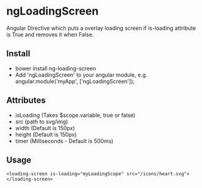 # ngLoadingScreen
Angular Directive which puts a overlay loading screen if is-loading attribute is True and removes it when False.

Install
-
* bower install ng-loading-screen
* Add 'ngLoadingScreen' to your angular module, e.g. angular.module('myApp', ['ngLoadingScreen']);

Attributes
-
* isLoading (Takes $scope.variable, true or false)
* src (path to svg/img)
* width (Default is 150px)
* height (Default is 150px)
* timer (Milliseconds - Default is 500ms)

Usage
-
```
<loading-screen is-loading="myLoadingScope" src="/icons/heart.svg"></loading-screen>
```
